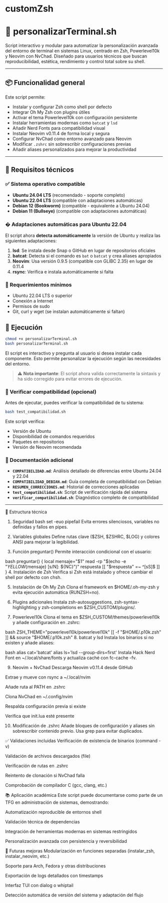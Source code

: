 # customZsh
# 🧠 personalizarTerminal.sh

Script interactivo y modular para automatizar la personalización avanzada del entorno de terminal en sistemas Linux, centrado en Zsh, Powerlevel10k y Neovim con NvChad. Diseñado para usuarios técnicos que buscan reproducibilidad, estética, rendimiento y control total sobre su shell.

---

## 📦 Funcionalidad general

Este script permite:

- Instalar y configurar Zsh como shell por defecto
- Integrar Oh My Zsh con plugins útiles
- Activar el tema Powerlevel10k con configuración persistente
- Instalar herramientas modernas como `batcat` y `lsd`
- Añadir Nerd Fonts para compatibilidad visual
- Instalar Neovim v0.11.4 de forma local y segura
- Configurar NvChad como entorno avanzado para Neovim
- Modificar `.zshrc` sin sobrescribir configuraciones previas
- Añadir aliases personalizados para mejorar la productividad

---

## 🧪 Requisitos técnicos

### ✅ Sistema operativo compatible

- **Ubuntu 24.04 LTS** (recomendado - soporte completo)
- **Ubuntu 22.04 LTS** (compatible con adaptaciones automáticas)
- **Debian 12 (Bookworm)** (compatible - equivalente a Ubuntu 24.04)
- **Debian 11 (Bullseye)** (compatible con adaptaciones automáticas)

### � Adaptaciones automáticas para Ubuntu 22.04

El script ahora **detecta automáticamente** la versión de Ubuntu y realiza las siguientes adaptaciones:

1. **lsd**: Se instala desde Snap o GitHub en lugar de repositorios oficiales
2. **batcat**: Detecta si el comando es `bat` o `batcat` y crea aliases apropiados
3. **Neovim**: Usa versión 0.9.5 (compatible con GLIBC 2.35) en lugar de 0.11.4
4. **rsync**: Verifica e instala automáticamente si falta

### 📌 Requerimientos mínimos

- Ubuntu 22.04 LTS o superior
- Conexión a Internet
- Permisos de sudo
- Git, curl y wget (se instalan automáticamente si faltan)

## 🚀 Ejecución
```bash
chmod +x personalizarTerminal.sh
bash personalizarTerminal.sh
```
El script es interactivo y pregunta al usuario si desea instalar cada componente. Esto permite personalizar la ejecución según las necesidades del entorno.

> ⚠️ **Nota importante**: El script ahora valida correctamente la sintaxis y ha sido corregido para evitar errores de ejecución.

### 🧪 Verificar compatibilidad (opcional)

Antes de ejecutar, puedes verificar la compatibilidad de tu sistema:

```bash
bash test_compatibilidad.sh
```

Este script verifica:
- Versión de Ubuntu
- Disponibilidad de comandos requeridos
- Paquetes en repositorios
- Versión de Neovim recomendada

### 📄 Documentación adicional

- **`COMPATIBILIDAD.md`**: Análisis detallado de diferencias entre Ubuntu 24.04 y 22.04
- **`COMPATIBILIDAD_DEBIAN.md`**: Guía completa de compatibilidad con Debian
- **`RESUMEN_CORRECCIONES.md`**: Historial de correcciones aplicadas
- **`test_compatibilidad.sh`**: Script de verificación rápida del sistema
- **`verificar_compatibilidad.sh`**: Diagnóstico completo de compatibilidad

---

🧠 Estructura técnica
1. Seguridad
bash
set -euo pipefail
Evita errores silenciosos, variables no definidas y fallos en pipes.

2. Variables globales
Define rutas clave ($ZSH, $ZSHRC, $LOG) y colores ANSI para mejorar la legibilidad.

3. Función preguntar()
Permite interacción condicional con el usuario:

bash
preguntar() {
  local mensaje="$1"
  read -rp "$(echo -e "${YELLOW}${mensaje} [s/N]: ${NC}")" respuesta
  [[ "$respuesta" =~ ^[sS]$ ]]
}
4. Instalación de Zsh
Verifica si Zsh está instalado y ofrece cambiar el shell por defecto con chsh.

5. Instalación de Oh My Zsh
Clona el framework en $HOME/.oh-my-zsh y evita ejecución automática (RUNZSH=no).

6. Plugins adicionales
Instala zsh-autosuggestions, zsh-syntax-highlighting y zsh-completions en $ZSH_CUSTOM/plugins/.

7. Powerlevel10k
Clona el tema en $ZSH_CUSTOM/themes/powerlevel10k y añade configuración en .zshrc:

bash
ZSH_THEME="powerlevel10k/powerlevel10k"
[[ -f "$HOME/.p10k.zsh" ]] && source "$HOME/.p10k.zsh"
8. batcat y lsd
Instala los binarios si no existen y añade aliases:

bash
alias cat='batcat'
alias ls='lsd --group-dirs=first'
Instala Hack Nerd Font en ~/.local/share/fonts y actualiza caché con fc-cache -fv.

9. Neovim + NvChad
Descarga Neovim v0.11.4 desde GitHub

Extrae y mueve con rsync a ~/.local/nvim

Añade ruta al PATH en .zshrc

Clona NvChad en ~/.config/nvim

Respalda configuración previa si existe

Verifica que init.lua esté presente

10. Modificación de .zshrc
Añade bloques de configuración y aliases sin sobrescribir contenido previo. Usa grep para evitar duplicados.

✅ Validaciones incluidas
Verificación de existencia de binarios (command -v)

Validación de archivos descargados (file)

Verificación de rutas en .zshrc

Reintento de clonación si NvChad falla

Comprobación de compilador C (gcc, clang, etc.)

📚 Aplicación académica
Este script puede documentarse como parte de un TFG en administración de sistemas, demostrando:

Automatización reproducible de entornos shell

Validación técnica de dependencias

Integración de herramientas modernas en sistemas restringidos

Personalización avanzada con persistencia y reversibilidad

🧩 Futuras mejoras
Modularización en funciones separadas (instalar_zsh, instalar_neovim, etc.)

Soporte para Arch, Fedora y otras distribuciones

Exportación de logs detallados con timestamps

Interfaz TUI con dialog o whiptail

Detección automática de versión del sistema y adaptación del flujo

